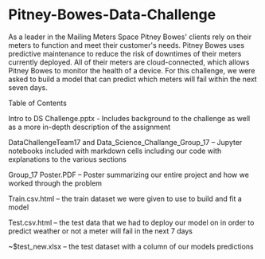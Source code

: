# Pitney-Bowes-Data-Challenge
As a leader in the Mailing Meters Space Pitney Bowes' clients rely on their meters to function and meet their customer's needs. Pitney Bowes uses predictive maintenance to reduce the risk of downtimes of their meters currently deployed. All of their meters are cloud-connected, which allows Pitney Bowes to monitor the health of a device. For this challenge, we were asked to build a model that can predict which meters will fail within the next seven days.

Table of Contents

Intro to DS Challenge.pptx - Includes background to the challenge as well as a more in-depth description of the assignment

DataChallengeTeam17 and Data_Science_Challange_Group_17 – Jupyter notebooks included with markdown cells including our code with explanations to the various sections

Group_17 Poster.PDF – Poster summarizing our entire project and how we worked through the problem

Train.csv.html – the train dataset we were given to use to build and fit a model

Test.csv.html – the test data that we had to deploy our model on in order to predict weather or not a meter will fail in the next 7 days

~$test_new.xlsx – the test dataset with a column of our models predictions


